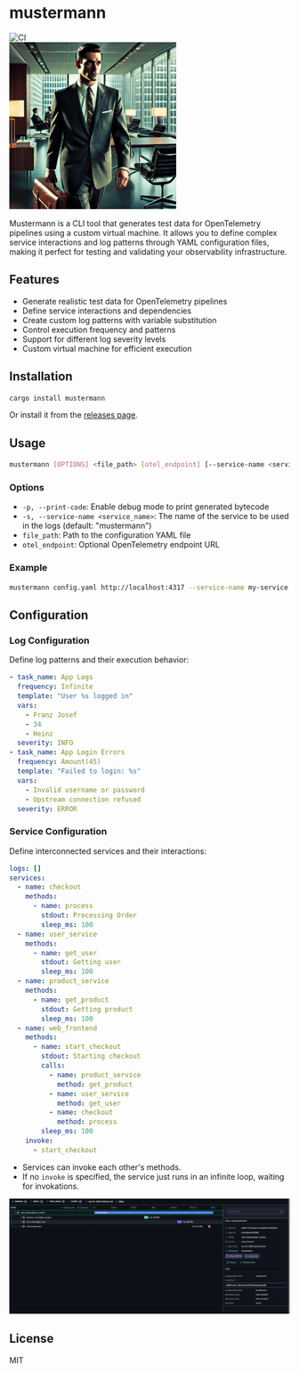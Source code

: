 # mustermann

![CI](https://github.com/schultyy/mustermann/actions/workflows/ci.yml/badge.svg)
<br />
<img src="picture.jpeg" alt="Mustermann" width="300">

Mustermann is a CLI tool that generates test data for OpenTelemetry pipelines using a custom virtual machine. It allows you to define complex service interactions and log patterns through YAML configuration files, making it perfect for testing and validating your observability infrastructure.

## Features

- Generate realistic test data for OpenTelemetry pipelines
- Define service interactions and dependencies
- Create custom log patterns with variable substitution
- Control execution frequency and patterns
- Support for different log severity levels
- Custom virtual machine for efficient execution

## Installation

```bash
cargo install mustermann
```

Or install it from the [releases page](https://github.com/schultyy/mustermann/releases).

## Usage

```bash
mustermann [OPTIONS] <file_path> [otel_endpoint] [--service-name <service_name>]
```

### Options

- `-p, --print-code`: Enable debug mode to print generated bytecode
- `-s, --service-name <service_name>`: The name of the service to be used in the logs (default: "mustermann")
- `file_path`: Path to the configuration YAML file
- `otel_endpoint`: Optional OpenTelemetry endpoint URL

### Example

```bash
mustermann config.yaml http://localhost:4317 --service-name my-service
```

## Configuration

### Log Configuration

Define log patterns and their execution behavior:

```yaml
- task_name: App Logs
  frequency: Infinite
  template: "User %s logged in"
  vars:
    - Franz Josef
    - 34
    - Heinz
  severity: INFO
- task_name: App Login Errors
  frequency: Amount(45)
  template: "Failed to login: %s"
  vars:
    - Invalid username or password
    - Upstream connection refused
  severity: ERROR
```

### Service Configuration

Define interconnected services and their interactions:

```yaml
logs: []
services:
  - name: checkout
    methods:
      - name: process
        stdout: Processing Order
        sleep_ms: 100
  - name: user_service
    methods:
      - name: get_user
        stdout: Getting user
        sleep_ms: 100
  - name: product_service
    methods:
      - name: get_product
        stdout: Getting product
        sleep_ms: 100
  - name: web_frontend
    methods:
      - name: start_checkout
        stdout: Starting checkout
        calls:
          - name: product_service
            method: get_product
          - name: user_service
            method: get_user
          - name: checkout
            method: process
        sleep_ms: 100
    invoke:
      - start_checkout
```

- Services can invoke each other's methods. 
- If no `invoke` is specified, the service just runs in an infinite loop, waiting for invokations.

![screenshot.png](screenshot.png)

## License

MIT
